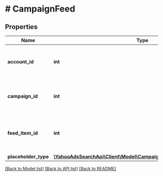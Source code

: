 # # CampaignFeed

## Properties

Name | Type | Description | Notes
------------ | ------------- | ------------- | -------------
**account_id** | **int** | &lt;ja&gt;アカウントIDです。&lt;/ja&gt;&lt;br&gt;&lt;en&gt;Account ID.&lt;/en&gt; | [optional] 
**campaign_id** | **int** | &lt;ja&gt;キャンペーンIDです。&lt;/ja&gt;&lt;br&gt;&lt;en&gt;Campaign ID.&lt;/en&gt; | [optional] 
**feed_item_id** | **int** | &lt;ja&gt;FeedItem情報のIDです。&lt;/ja&gt;&lt;br&gt;&lt;en&gt;FeedItem information ID.&lt;/en&gt; | [optional] 
**placeholder_type** | [**\YahooAdsSearchApi\Client\Model\CampaignFeedServicePlaceholderType**](CampaignFeedServicePlaceholderType.md) |  | [optional] 

[[Back to Model list]](../../README.md#documentation-for-models) [[Back to API list]](../../README.md#documentation-for-api-endpoints) [[Back to README]](../../README.md)


